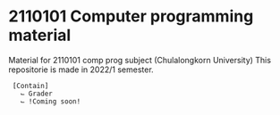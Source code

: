 # 2110101 Computer programming material
Material for 2110101 comp prog subject (Chulalongkorn University)
  This repositorie is made in 2022/1 semester.

     [Contain]
       ⌙ Grader
       ⌙ !Coming soon!
